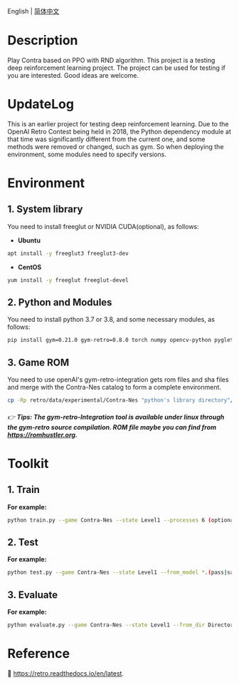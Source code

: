 English | [简体中文](./README.cn.md)

# Description

Play Contra based on PPO with RND algorithm. This project is a testing deep reinforcement learning project. The project can be used for testing if you are interested. Good ideas are welcome.

# UpdateLog

This is an earlier project for testing deep reinforcement learning. Due to the OpenAI Retro Contest being held in 2018, the Python dependency module at that time was significantly different from the current one, and some methods were removed or changed, such as gym. So when deploying the environment, some modules need to specify versions.

# Environment

## 1. System library
You need to install freeglut or NVIDIA CUDA(optional), as follows:
- **Ubuntu**
```bash
apt install -y freeglut3 freeglut3-dev
```
- **CentOS**
```bash
yum install -y freeglut freeglut-devel
```

## 2. Python and Modules
You need to install python 3.7 or 3.8, and some necessary modules, as follows:
```bash
pip install gym=0.21.0 gym-retro=0.8.0 torch numpy opencv-python pyglet==1.5.15 tensorboard
```

## 3. Game ROM
You need to use openAI's gym-retro-integration gets rom files and sha files and merge with the Contra-Nes catalog to form a complete environment.
```bash
cp -Rp retro/data/experimental/Contra-Nes "python's library directory"/site-packages/retro/data/stable
```

###### :point_right: **Tips: The gym-retro-Integration tool is available under linux through the gym-retro source compilation. ROM file maybe you can find from https://romhustler.org.**

# Toolkit

## 1. Train
**For example:**
```bash
python train.py --game Contra-Nes --state Level1 --processes 6 (optional --render)
```

## 2. Test
**For example:**
```bash
python test.py --game Contra-Nes --state Level1 --from_model *.(pass|save)
```

## 3. Evaluate
**For example:**
```bash
python evaluate.py --game Contra-Nes --state Level1 --from_dir Directory (like trained_models/2021-...)
```

# Reference

:book: https://retro.readthedocs.io/en/latest.
